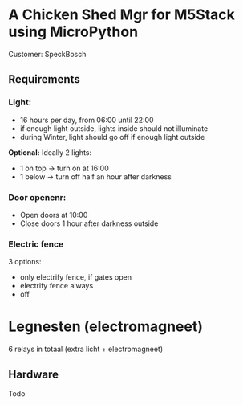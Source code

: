 # A Chicken Shed Mgr for M5Stack using MicroPython

Customer: SpeckBosch

## Requirements
### Light:
- 16 hours per day, from 06:00 until 22:00
- if enough light outside, lights inside should not illuminate
- during Winter, light should go off if enough light outside


__Optional:__
Ideally 2 lights:
- 1 on top ->  turn on at 16:00
- 1 below -> turn off half an hour after darkness


### Door openenr:
- Open doors at 10:00
- Close doors 1 hour after darkness outside


### Electric fence
3 options:
  - only electrify fence, if gates open
  - electrify fence always
  - off

# Legnesten (electromagneet)

6 relays in totaal (extra licht + electromagneet)

## Hardware
Todo
